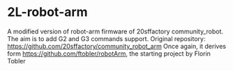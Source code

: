 # 2L-robot-arm
A modified version of robot-arm firmware of 20sffactory community_robot. The aim is to add G2 and G3 commands support.
Original repository: https://github.com/20sffactory/community_robot_arm
Once again, it derives form https://github.com/ftobler/robotArm, the starting project by Florin Tobler
